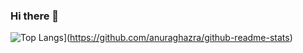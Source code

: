 ### Hi there 👋
 
 ![Top Langs](https://github-readme-stats.vercel.app/api/top-langs/?username=Ksi0Na&layout=compact)](https://github.com/anuraghazra/github-readme-stats)

